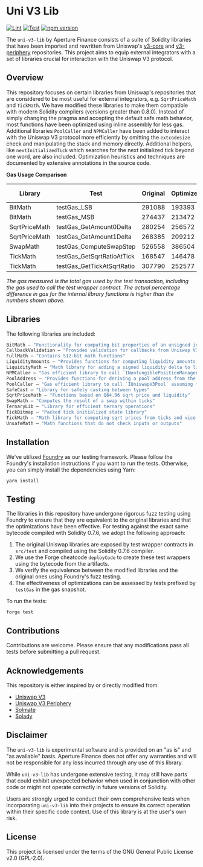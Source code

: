 # Uni V3 Lib

[![Lint](https://github.com/Aperture-Finance/uni-v3-lib/actions/workflows/lint.yml/badge.svg)](https://github.com/Aperture-Finance/uni-v3-lib/actions/workflows/lint.yml)
[![Test](https://github.com/Aperture-Finance/uni-v3-lib/actions/workflows/test.yml/badge.svg)](https://github.com/Aperture-Finance/uni-v3-lib/actions/workflows/test.yml)
[![npm version](https://img.shields.io/npm/v/@aperture_finance/uni-v3-lib/latest.svg)](https://www.npmjs.com/package/@aperture_finance/uni-v3-lib/v/latest)

The `uni-v3-lib` by Aperture Finance consists of a suite of Solidity libraries that have been imported and rewritten
from Uniswap's [v3-core](https://github.com/Uniswap/v3-core) and [v3-periphery](https://github.com/Uniswap/v3-periphery)
repositories. This project aims to equip external integrators with a set of libraries crucial for interaction with the
Uniswap V3 protocol.

## Overview

This repository focuses on certain libraries from Uniswap's repositories that are considered to be most useful for
external integrators, e.g. `SqrtPriceMath` and `TickMath`. We have modified these libraries to make them compatible with
modern Solidity compilers (versions greater than 0.8.0). Instead of simply changing the pragma and accepting the default
safe math behavior, most functions have been optimized using inline assembly for less gas. Additional
libraries `PoolCaller` and `NPMCaller` have been added to interact with the Uniswap V3 protocol more efficiently by
omitting the `extcodesize` check and manipulating the stack and memory directly. Additional helpers,
like `nextInitializedTick` which searches for the next initialized tick beyond one word, are also included. Optimization
heuristics and techniques are documented by extensive annotations in the source code.

**Gas Usage Comparison**

| Library       | Test                       | Original | Optimized | Gas Efficiency |
|---------------|----------------------------|----------|-----------|----------------|
| BitMath       | testGas_LSB                | 291088   | 193393    | 33.56%         |
| BitMath       | testGas_MSB                | 274437   | 213472    | 22.21%         |
| SqrtPriceMath | testGas_GetAmount0Delta    | 280254   | 256572    | 8.45%          |
| SqrtPriceMath | testGas_GetAmount1Delta    | 268385   | 209212    | 22.05%         |
| SwapMath      | testGas_ComputeSwapStep    | 526558   | 386504    | 26.60%         |
| TickMath      | testGas_GetSqrtRatioAtTick | 168547   | 146478    | 13.09%         |
| TickMath      | testGas_GetTickAtSqrtRatio | 307790   | 252577    | 17.94%         |

*The gas measured is the total gas used by the test transaction, including the gas used to call the test wrapper
contract. The actual percentage difference in gas for the internal library functions is higher than the numbers shown
above.*

## Libraries

The following libraries are included:

```ml
BitMath — "Functionality for computing bit properties of an unsigned integer"
CallbackValidation — "Provides validation for callbacks from Uniswap V3 Pools"
FullMath — "Contains 512-bit math functions"
LiquidityAmounts — "Provides functions for computing liquidity amounts from token amounts and prices"
LiquidityMath — "Math library for adding a signed liquidity delta to liquidity"
NPMCaller — "Gas efficient library to call `INonfungiblePositionManager` assuming it exists"
PoolAddress — "Provides functions for deriving a pool address from the factory, tokens, and the fee"
PoolCaller — "Gas efficient library to call `IUniswapV3Pool` assuming the pool exists"
SafeCast — "Library for safely casting between types"
SqrtPriceMath — "Functions based on Q64.96 sqrt price and liquidity"
SwapMath — "Computes the result of a swap within ticks"
TernaryLib — "Library for efficient ternary operations"
TickBitmap — "Packed tick initialized state library"
TickMath — "Math library for computing sqrt prices from ticks and vice versa"
UnsafeMath — "Math functions that do not check inputs or outputs"
```

## Installation

We've utilized [Foundry](https://github.com/foundry-rs/foundry) as our testing framework. Please follow the Foundry's
installation instructions if you want to run the tests. Otherwise, you can simply install the dependencies using Yarn:

```shell
yarn install
```

## Testing

The libraries in this repository have undergone rigorous fuzz testing using Foundry to ensure that they are equivalent
to the original libraries and that the optimizations have been effective. For testing against the exact same bytecode
compiled with Solidity 0.7.6, we adopt the following approach:

1. The original Uniswap libraries are exposed by test wrapper contracts in `src/test` and compiled using the Solidity
   0.7.6 compiler.
2. We use the Forge cheatcode `deployCode` to create these test wrappers using the bytecode from the artifacts.
3. We verify the equivalence between the modified libraries and the original ones using Foundry's fuzz testing.
4. The effectiveness of optimizations can be assessed by tests prefixed by `testGas` in the gas snapshot.

To run the tests:

```shell
forge test
```

## Contributions

Contributions are welcome. Please ensure that any modifications pass all tests before submitting a pull request.

## Acknowledgements

This repository is either inspired by or directly modified from:

- [Uniswap V3](https://github.com/Uniswap/v3-core)
- [Uniswap V3 Periphery](https://github.com/Uniswap/v3-periphery)
- [Solmate](https://github.com/transmissions11/solmate)
- [Solady](https://github.com/Vectorized/solady)

## Disclaimer

The `uni-v3-lib` is experimental software and is provided on an "as is" and "as available" basis. Aperture Finance does
not offer any warranties and will not be responsible for any loss incurred through any use of this library.

While `uni-v3-lib` has undergone extensive testing, it may still have parts that could exhibit unexpected behavior when
used in conjunction with other code or might not operate correctly in future versions of Solidity.

Users are strongly urged to conduct their own comprehensive tests when incorporating `uni-v3-lib` into their projects to
ensure its correct operation within their specific code context. Use of this library is at the user's own risk.

## License

This project is licensed under the terms of the GNU General Public License v2.0 (GPL-2.0).
